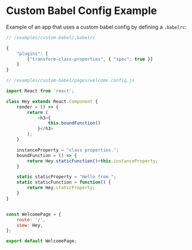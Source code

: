 <!---






    WARNING, READ THIS.
    This is a computed file. Do not edit.
    Edit `/examples/custom-babel/readme.template.md` instead.












    WARNING, READ THIS.
    This is a computed file. Do not edit.
    Edit `/examples/custom-babel/readme.template.md` instead.












    WARNING, READ THIS.
    This is a computed file. Do not edit.
    Edit `/examples/custom-babel/readme.template.md` instead.












    WARNING, READ THIS.
    This is a computed file. Do not edit.
    Edit `/examples/custom-babel/readme.template.md` instead.












    WARNING, READ THIS.
    This is a computed file. Do not edit.
    Edit `/examples/custom-babel/readme.template.md` instead.






-->
# Custom Babel Config Example

Example of an app that uses a custom babel config by defining a `.babelrc`:

~~~js
// /examples/custom-babel/.babelrc

{
    "plugins": [
        ["transform-class-properties", { "spec": true }]
    ]
}
~~~

~~~js
// /examples/custom-babel/pages/welcome.config.js

import React from 'react';

class Hey extends React.Component {
    render = () => {
        return (
            <h3>{
                this.boundFunction()
            }</h3>
        );
    }

    instanceProperty = "class properties.";
    boundFunction = () => {
        return Hey.staticFunction()+this.instanceProperty;
    }

    static staticProperty = "Hello from ";
    static staticFunction = function() {
        return Hey.staticProperty;
    }
}


const WelcomePage = {
    route: '/',
    view: Hey,
};

export default WelcomePage;
~~~

<!---






    WARNING, READ THIS.
    This is a computed file. Do not edit.
    Edit `/examples/custom-babel/readme.template.md` instead.












    WARNING, READ THIS.
    This is a computed file. Do not edit.
    Edit `/examples/custom-babel/readme.template.md` instead.












    WARNING, READ THIS.
    This is a computed file. Do not edit.
    Edit `/examples/custom-babel/readme.template.md` instead.












    WARNING, READ THIS.
    This is a computed file. Do not edit.
    Edit `/examples/custom-babel/readme.template.md` instead.












    WARNING, READ THIS.
    This is a computed file. Do not edit.
    Edit `/examples/custom-babel/readme.template.md` instead.






-->
